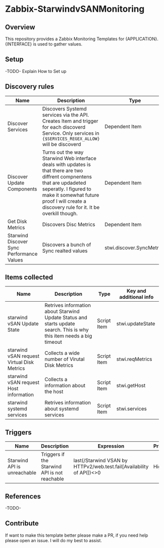 # Zabbix-StarwindvSANMonitoring
## Overview
This repository provides a Zabbix Monitoring Templates for {APPLICATION}.
{INTERFACE} is used to gather values.
## Setup
-TODO- Explain How to Set up
## Discovery rules
Name|Description|Type|Key and additional info
--|--|--|--
Discover Services| Discovers Systemd services via the API. Creates Item and trigger for each discoverd Service. Only services in `{$SERVICES_REGEX_ALLOW}` will be discoverd | Dependent Item | stwi.discover.services
Discover Update Components| Turns out the way Starwind Web interface deals with updates is that there are two diffrent compnentens that are updadeted seperatly. I figured to make it somewhat future proof I will create a discovery rule for it. It be overkill though.|Dependent Item| stwi.discoverUpdate.Components
Get Disk Metrics| Discovers Disc Metrics| Dependent Item| stwi.discover.DisksMetrics
Starwind Discover Sync Performance Values| Discovers a bunch of Sync realted values| stwi.discover.SyncMetrics



## Items collected
Name|Description|Type|Key and additional info
--|--|--|--
starwind vSAN Update State| Retrives information about Starwind Update Status and starts update search. This is why this item needs a big timeout| Script Item| stwi.updateState
starwind vSAN request Virtual Disk Metrics|Collects a wide number of Virutal Disk Metrics | Script Item| stwi.reqMetrics
starwind vSAN request Host information| Collects a information about the host| Script Item|stwi.getHost
starwind systemd services| Retrives information about systemd services | Script Item| stwi.services

## Triggers
Name|Description|Expression|Priority
--|--|--|--
Starwind API is unreachable |Triggers if the Starwind API is not reachable|last(/Starwind VSAN by HTTPv2/web.test.fail[Availability of API])<>0|High

## References
-TODO-

## Contribute
If want to make this template better please make a PR, if you need help please open an issue.
I will do my best to assist.
